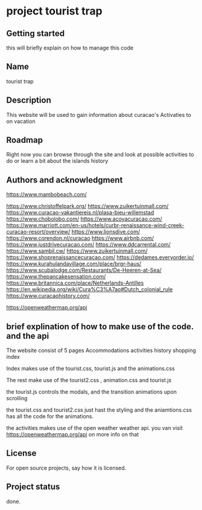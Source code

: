 # project tourist trap



## Getting started

this will briefly explain on how to manage this code



## Name
tourist trap

## Description
This website will be used to gain information about curacao's Activaties to on vacation 





## Roadmap
Right now you can browse through the site and look at possible activities to do or learn  a bit about the islands history  



## Authors and acknowledgment
https://www.mambobeach.com/


https://www.christoffelpark.org/
https://www.zuikertuinmall.com/
https://www.curacao-vakantiereis.nl/plasa-bieu-willemstad
https://www.chobolobo.com/
https://www.acoyacuracao.com/
https://www.marriott.com/en-us/hotels/curbr-renaissance-wind-creek-curacao-resort/overview/
https://www.lionsdive.com/
https://www.corendon.nl/curacao
https://www.airbnb.com/
https://www.justdrivecuracao.com/
https://www.ddcarrental.com/
https://www.sambil.cw/
https://www.zuikertuinmall.com/
https://www.shoprenaissancecuracao.com/
https://dedames.everyorder.io/
https://www.kurahulandavillage.com/place/brgr-haus/
https://www.scubalodge.com/Restaurants/De-Heeren-at-Sea/
https://www.thepancakesensation.com/
https://www.britannica.com/place/Netherlands-Antilles
https://en.wikipedia.org/wiki/Cura%C3%A7ao#Dutch_colonial_rule
https://www.curacaohistory.com/

 https://openweathermap.org/api
## brief explination of how to make use of the code. and the api

The website consist of 5 pages
Accommodations 
activities
 history 
 shopping
 index

Index makes use of the tourist.css, tourist.js and the animations.css

The rest make use of the tourist2.css , animation.css and tourist.js

the tourist.js controls the modals, and the transition animations upon scrolling

the tourist.css and tourist2.css just hast the styling and the aniamtions.css has all the code for the animations.

the activities makes use of the open weather weather api. you van visit https://openweathermap.org/api on more info on that




## License
For open source projects, say how it is licensed.

## Project status
done.